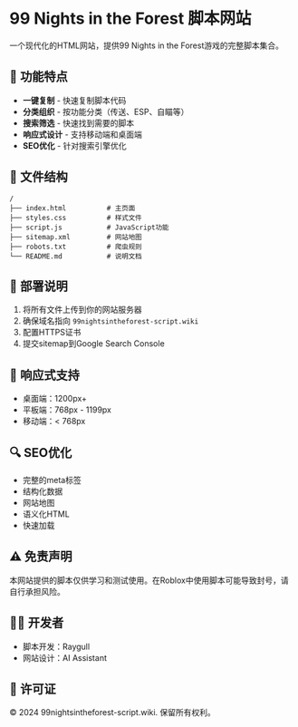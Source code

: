 # 99 Nights in the Forest 脚本网站

一个现代化的HTML网站，提供99 Nights in the Forest游戏的完整脚本集合。

## 🌟 功能特点

- **一键复制** - 快速复制脚本代码
- **分类组织** - 按功能分类（传送、ESP、自瞄等）
- **搜索筛选** - 快速找到需要的脚本
- **响应式设计** - 支持移动端和桌面端
- **SEO优化** - 针对搜索引擎优化

## 📁 文件结构

```
/
├── index.html          # 主页面
├── styles.css          # 样式文件
├── script.js           # JavaScript功能
├── sitemap.xml         # 网站地图
├── robots.txt          # 爬虫规则
└── README.md           # 说明文档
```

## 🚀 部署说明

1. 将所有文件上传到你的网站服务器
2. 确保域名指向 `99nightsintheforest-script.wiki`
3. 配置HTTPS证书
4. 提交sitemap到Google Search Console

## 📱 响应式支持

- 桌面端：1200px+
- 平板端：768px - 1199px
- 移动端：< 768px

## 🔍 SEO优化

- 完整的meta标签
- 结构化数据
- 网站地图
- 语义化HTML
- 快速加载

## ⚠️ 免责声明

本网站提供的脚本仅供学习和测试使用。在Roblox中使用脚本可能导致封号，请自行承担风险。

## 👨‍💻 开发者

- 脚本开发：Raygull
- 网站设计：AI Assistant

## 📄 许可证

© 2024 99nightsintheforest-script.wiki. 保留所有权利。